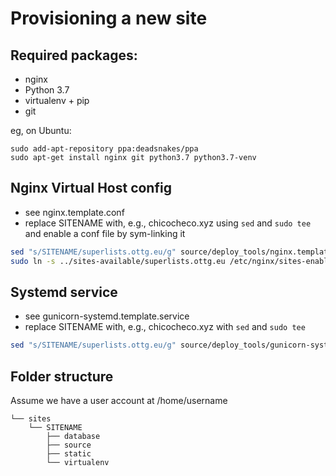 Provisioning a new site
=======================

## Required packages:
* nginx
* Python 3.7
* virtualenv + pip
* git

eg, on Ubuntu:

    sudo add-apt-repository ppa:deadsnakes/ppa
    sudo apt-get install nginx git python3.7 python3.7-venv
    
## Nginx Virtual Host config

* see nginx.template.conf
* replace SITENAME with, e.g., chicocheco.xyz using `sed` and `sudo tee` and enable a conf file by sym-linking it 

```bash
sed "s/SITENAME/superlists.ottg.eu/g" source/deploy_tools/nginx.template.conf | sudo tee /etc/nginx/sites-available/superlists.ottg.eu
sudo ln -s ../sites-available/superlists.ottg.eu /etc/nginx/sites-enabled/superlists.ottg.eu
```

## Systemd service

* see gunicorn-systemd.template.service
* replace SITENAME with, e.g., chicocheco.xyz with `sed` and `sudo tee`

```bash
sed "s/SITENAME/superlists.ottg.eu/g" source/deploy_tools/gunicorn-systemd.template.service | sudo tee /etc/systemd/system/gunicorn-superlists.ottg.eu.service
```

## Folder structure
Assume we have a user account at /home/username
```/home/username
└── sites
    └── SITENAME
        ├── database
        ├── source
        ├── static
        └── virtualenv
```